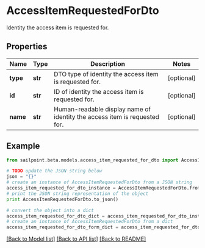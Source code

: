# AccessItemRequestedForDto

Identity the access item is requested for.

## Properties
Name | Type | Description | Notes
------------ | ------------- | ------------- | -------------
**type** | **str** | DTO type of identity the access item is requested for. | [optional] 
**id** | **str** | ID of identity the access item is requested for. | [optional] 
**name** | **str** | Human-readable display name of identity the access item is requested for. | [optional] 

## Example

```python
from sailpoint.beta.models.access_item_requested_for_dto import AccessItemRequestedForDto

# TODO update the JSON string below
json = "{}"
# create an instance of AccessItemRequestedForDto from a JSON string
access_item_requested_for_dto_instance = AccessItemRequestedForDto.from_json(json)
# print the JSON string representation of the object
print AccessItemRequestedForDto.to_json()

# convert the object into a dict
access_item_requested_for_dto_dict = access_item_requested_for_dto_instance.to_dict()
# create an instance of AccessItemRequestedForDto from a dict
access_item_requested_for_dto_form_dict = access_item_requested_for_dto.from_dict(access_item_requested_for_dto_dict)
```
[[Back to Model list]](../README.md#documentation-for-models) [[Back to API list]](../README.md#documentation-for-api-endpoints) [[Back to README]](../README.md)


